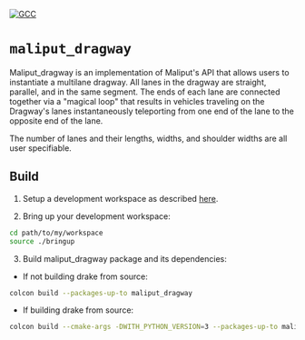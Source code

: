 [![GCC](https://github.com/ToyotaResearchInstitute/maliput_dragway/actions/workflows/build.yml/badge.svg)](https://github.com/ToyotaResearchInstitute/maliput_dragway/actions/workflows/build.yml)

# `maliput_dragway`

Maliput_dragway is an implementation of Maliput's API that allows users to instantiate
a multilane dragway.  All lanes in the dragway are straight, parallel, and in
the same segment. The ends of each lane are connected together via a "magical
loop" that results in vehicles traveling on the Dragway's lanes instantaneously
teleporting from one end of the lane to the opposite end of the lane.

The number of lanes and their lengths, widths, and shoulder widths are all user
specifiable.

## Build

1. Setup a development workspace as described [here](https://github.com/ToyotaResearchInstitute/maliput_documentation/blob/main/docs/installation_quickstart.rst).

2. Bring up your development workspace:

```sh
cd path/to/my/workspace
source ./bringup
```

3. Build maliput_dragway package and its dependencies:

  - If not building drake from source:

   ```sh
   colcon build --packages-up-to maliput_dragway
   ```

  - If building drake from source:

   ```sh
   colcon build --cmake-args -DWITH_PYTHON_VERSION=3 --packages-up-to maliput_dragway
   ```
